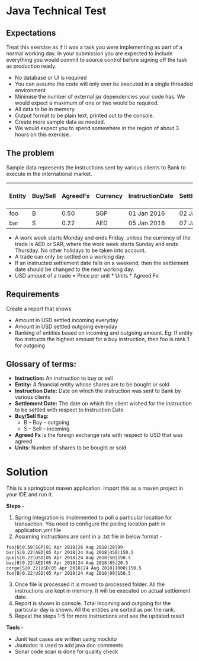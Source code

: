 # Java Technical Test
## Expectations
Treat this exercise as if it was a task you were implementing as part of a normal working day. In your submission you are expected to include everything you would commit to source control before signing off the task as production ready.

* No database or UI is required
* You can assume the code will only ever be executed in a single threaded environment
* Minimise the number of external jar dependencies your code has. We would expect a maximum of one or two would be required.
* All data to be in memory.
* Output format to be plain text, printed out to the console.
* Create more sample data as needed.
* We would expect you to spend somewhere in the region of about 3 hours on this exercise.

## The problem
Sample data represents the instructions sent by various clients to Bank to execute in the international market.

Entity | Buy/Sell | AgreedFx | Currency | InstructionDate | SettlementDate | Units | Price per unit
-------|-------|-------|-------|-------|-------	|-------|-------
foo | B | 0.50 | SGP | 01 Jan 2016 | 02 Jan 2016 | 200 | 100.25 
bar | S | 0.22 | AED | 05 Jan 2016 | 07 Jan 2016 | 450 | 150.5

* A work week starts Monday and ends Friday, unless the currency of the trade is AED or SAR, where the work week starts Sunday and ends Thursday. No other holidays to be taken into account.
* A trade can only be settled on a working day.
* If an instructed settlement date falls on a weekend, then the settlement date should be changed to the next working day.
* USD amount of a trade = Price per unit * Units * Agreed Fx

## Requirements
Create a report that shows

* Amount in USD settled incoming everyday
* Amount in USD settled outgoing everyday
* Ranking of entities based on incoming and outgoing amount. Eg: If entity foo instructs the highest amount for a buy instruction, then foo is rank 1 for outgoing


## Glossary of terms:
* **Instruction:** An instruction to buy or sell
* **Entity:** A financial entity whose shares are to be bought or sold
* **Instruction Date:** Date on which the instruction was sent to Bank by various clients
* **Settlement Date:** The date on which the client wished for the instruction to be settled with respect to Instruction Date
* **Buy/Sell flag:**
	* B – Buy – outgoing
	* S – Sell – incoming
* **Agreed Fx** is the foreign exchange rate with respect to USD that was agreed
* **Units:** Number of shares to be bought or sold

# Solution

This is a springboot maven application. Import this as a maven project in your IDE and run it.

**Steps -** 
1. Spring integration is implemented to poll a particular location for transaction. You need to configure the polling location path in application.yml file
2. Assuming instructions are sent in a .txt file in below format -

```foo|B|0.50|SGP|01 Apr 2018|26 Aug 2018|200|100.25
foo|B|0.50|SGP|01 Apr 2018|26 Aug 2018|20|99
bar|S|0.22|AED|05 Apr 2018|24 Aug 2018|450|150.5
qux|S|0.22|USD|05 Apr 2018|24 Aug 2018|50|150.5
baz|B|0.22|AED|05 Apr 2018|24 Aug 2018|85|20.5
corge|S|0.22|USD|05 Apr 2018|24 Aug 2018|1000|150.5
foo|B|0.22|USD|05 Apr 2018|24 Aug 2018|99|150.5
```

3. Once file is processed it is moved to processed folder. All the instructions are kept in memory. It will be executed on actual settlement date.
4. Report is shown in console. Total incoming and outgoing for the particular day is shown. All the entities are sorted as per the rank.
5. Repeat the steps 1-5 for more instructions and see the updated result


**Tools -**
* Junit test cases are written using mockito
* Jautodoc is used to add java doc comments
* Sonar code scan is done for quality check

